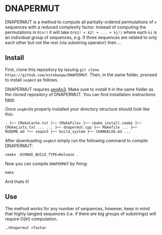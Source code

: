 # DNAPERMUT

DNAPERMUT is a method to compute all partially-ordered permutations of `n` sequences with a reduced complexity factor. Instead of computing the permutations in `O(n!)` it will take `O(k1! + k2! + ... + kj!)` where each `ki` is an individual group of sequences, e.g. if three sequences are related to only each other but not the rest (via substring operator) then ...

## Install

First, clone this repository by issuing `git clone https://github.com/estebanpw/DNAPERMUT`. Then, in the same folder, proceed to install `seqAn3` as follows.

DNAPERMUT requires [seqAn3](https://github.com/seqan/seqan3). Make sure to install it in the same folder as the cloned repository of DNAPERMUT. You can find installation instructions [here](https://docs.seqan.de/seqan/3-master-user/setup.html). 

Once `seqAn3`is properly installed your directory structure should look like this:

`
.
├── CMakeCache.txt
├── CMakeFiles
├── cmake_install.cmake
├── CMakeLists.txt
...
...
├── dnapermut.cpp
├── Makefile
...
├── README.md
└── seqan3
    ├── build_system
    ├── CHANGELOG.md
    ...
`

After downloading `seqAn3` simply run the following command to compile DNAPERMUT:

`cmake -DCMAKE_BUILD_TYPE=Release .`

Now you can compile `DNAPERMUT` by firing:

`make`

And thats it!

## Use

The method works for any number of sequences, however, keep in mind that highly tangled sequences (i.e. if there are big groups of substrings) will require O(k!) computation.

`./dnapermut <fasta>`
